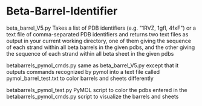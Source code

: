 # Beta-Barrel-Identifier

beta_barrel_V5.py
Takes a list of PDB identifiers (e.g. "1RVZ, 1gfl, 4fxF") or a text file of comma-separated PDB identifiers and returns two text files as output in your current working directory, one of them giving the sequence of each strand within all beta barrels in the given pdbs, and the other giving the sequence of each strand within all beta sheet in the given pdbs

betabarrels_pymol_cmds.py
same as beta_barrel_V5.py except that it outputs commands recognized by pymol into a text file called pymol_barrel_test.txt to color barrels and sheets differently

betabarrels_pymol_test.py
PyMOL script to color the pdbs entered in the betabarrels_pymol_cmds.py script to visualize the barrels and sheets

